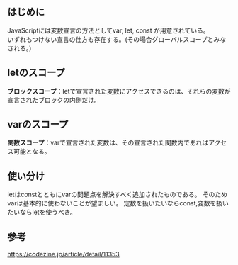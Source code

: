## はじめに
JavaScriptには変数宣言の方法としてvar, let, const が用意されている。  
いずれもつけない宣言の仕方も存在する。(その場合グローバルスコープとみなされる。)

## letのスコープ
**ブロックスコープ**：letで宣言された変数にアクセスできるのは、それらの変数が宣言されたブロックの内側だけ。

## varのスコープ
**関数スコープ**：varで宣言された変数は、その宣言された関数内であればアクセス可能となる。

## 使い分け
letはconstとともにvarの問題点を解決すべく追加されたものである。
そのためvarは基本的に使わないことが望ましい。
定数を扱いたいならconst,変数を扱いたいならletを使うべき。

## 参考
https://codezine.jp/article/detail/11353

